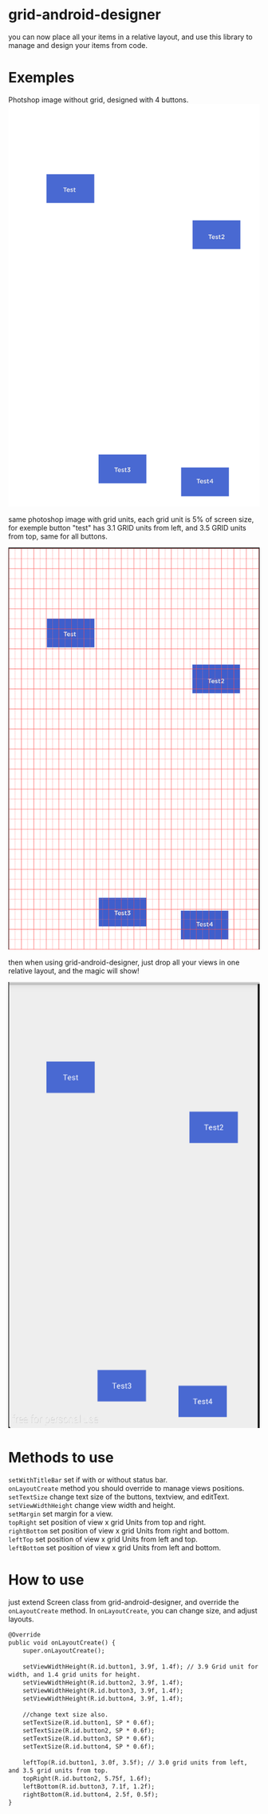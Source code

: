 # grid-android-designer
you can now place all your items in a relative layout, and use this library to manage and design your items from code.

# Exemples

Photshop image without grid, designed with 4 buttons.
![alt tag](/without_grid.png)

same photoshop image with grid units, each grid unit is 5% of screen size, for exemple button "test" has 3.1 GRID units from left, and 3.5 GRID units from top, same for all buttons.

![alt tag](/with_grid.png)

then when using grid-android-designer, just drop all your views in one relative layout, and the magic will show!

![alt tag](/device.png)

# Methods to use
  ```setWithTitleBar``` set if with or without status bar.<br/>
  ```onLayoutCreate``` method you should override to manage views positions.<br/>
  ```setTextSize``` change text size of the buttons, textview, and editText.<br/>
  ```setViewWidthHeight``` change view width and height.<br/>
  ```setMargin``` set margin for a view.<br/>
  ```topRight``` set position of view x grid Units from top and right.<br/>
  ```rightBottom``` set position of view x grid Units from right and bottom.<br/>
  ```leftTop``` set position of view x grid Units from left and top.<br/>
  ```leftBottom``` set position of view x grid Units from left and bottom.<br/>
  

# How to use
just extend Screen class from grid-android-designer, and override the ```onLayoutCreate``` method.
In ```onLayoutCreate```, you can change size, and adjust layouts.

    @Override
    public void onLayoutCreate() {
        super.onLayoutCreate();
    
        setViewWidthHeight(R.id.button1, 3.9f, 1.4f); // 3.9 Grid unit for width, and 1.4 grid units for height.
        setViewWidthHeight(R.id.button2, 3.9f, 1.4f);
        setViewWidthHeight(R.id.button3, 3.9f, 1.4f);
        setViewWidthHeight(R.id.button4, 3.9f, 1.4f);
        
        //change text size also.
        setTextSize(R.id.button1, SP * 0.6f);
        setTextSize(R.id.button2, SP * 0.6f);
        setTextSize(R.id.button3, SP * 0.6f);
        setTextSize(R.id.button4, SP * 0.6f);
    
        leftTop(R.id.button1, 3.0f, 3.5f); // 3.0 grid units from left, and 3.5 grid units from top.
        topRight(R.id.button2, 5.75f, 1.6f);
        leftBottom(R.id.button3, 7.1f, 1.2f);
        rightBottom(R.id.button4, 2.5f, 0.5f);
    }
